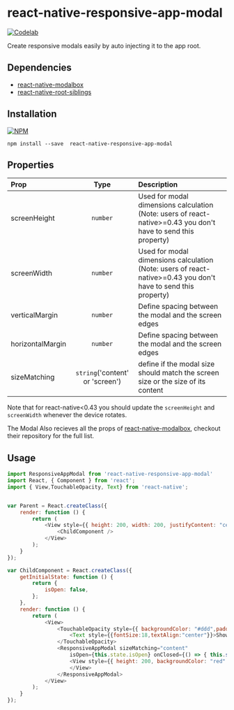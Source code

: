 # react-native-responsive-app-modal
[![Codelab](http://www.codelabsys.com/images/logo.png)](http://www.codelabsys.com/) 

Create responsive modals easily by auto injecting it to the app root.
## Dependencies
* [react-native-modalbox](https://github.com/maxs15/react-native-modalbox)
*  [react-native-root-siblings](https://github.com/magicismight/react-native-root-siblings)

## Installation

[![NPM](https://nodei.co/npm/react-native-responsive-app-modal.png?downloads=true&downloadRank=true&stars=true)](https://nodei.co/npm/react-native-responsive-app-modal/)

```
npm install --save  react-native-responsive-app-modal
```

## Properties

| Prop  | Type | Description |
| :------------ | :---------------:| :-----|
| screenHeight| `number` | Used for modal dimensions calculation (Note: users of react-native>=0.43 you don't have to send this property)    |
| screenWidth| `number` | Used for modal dimensions calculation (Note: users of react-native>=0.43 you don't have to send this property)|
| verticalMargin| `number` | Define spacing between the modal and the screen edges   |
| horizontalMargin| `number` | Define spacing between the modal and the screen edges   |
| sizeMatching| `string`('content' or 'screen') | define if the modal size should match the screen size or the size of its content   |

Note that for  react-native<0.43 you should update the `screenHeight` and `screenWidth` whenever the device rotates.

The Modal Also recieves all the props of [react-native-modalbox](https://github.com/maxs15/react-native-modalbox), checkout their repository for the full list.

## Usage

```js
import ResponsiveAppModal from 'react-native-responsive-app-modal'
import React, { Component } from 'react';
import { View,TouchableOpacity, Text} from 'react-native';


var Parent = React.createClass({
    render: function () {
        return (
            <View style={{ height: 200, width: 200, justifyContent: "center", alignSelf: "center", borderWidth: 1 }}>
                <ChildComponent />
            </View>
        );
    }
});

var ChildComponent = React.createClass({
    getInitialState: function () {
        return {
            isOpen: false,
        };
    },
    render: function () {
        return (
            <View>
                <TouchableOpacity style={{ backgroundColor: "#ddd",padding:10 }} onPress={() => { this.setState({ isOpen: true }) }}>
                    <Text style={{fontSize:18,textAlign:"center"}}>Show Modal</Text>
                </TouchableOpacity>
                <ResponsiveAppModal sizeMatching="content"
                    isOpen={this.state.isOpen} onClosed={() => { this.setState({ isOpen: false }) }} >
                    <View style={{ height: 200, backgroundColor: "red" }}>
                    </View>
                </ResponsiveAppModal>
            </View>
        );
    }
});

```
